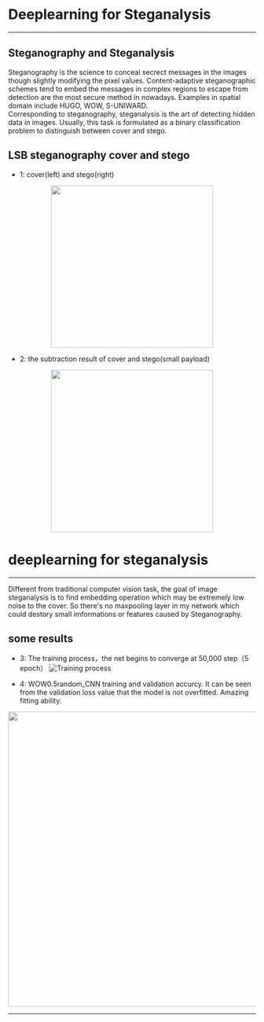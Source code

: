 #  Deeplearning for Steganalysis

***
## Steganography and Steganalysis



Steganography is the science to conceal secrect messages in the images though slightly modifying the pixel values. Content-adaptive steganographic schemes tend to embed the messages in complex regions to escape from detection are the most secure method in nowadays. Examples in spatial domain include HUGO, WOW, S-UNIWARD.   
Corresponding to steganography, steganalysis is the art of detecting hidden data in images. Usually, this task is formulated as a binary classification problem to distinguish between cover and stego. 


## LSB steganography cover and stego

* 1: cover(left) and stego(right)
<div align=center><img height="330" src="https://github.com/jiangszzzzz/CAECNNcode/blob/master/data/coverstego.jpg?raw=true"/></div>



* 2: the subtraction result of cover and stego(small payload)
<div align=center><img height="330" src="https://github.com/jiangszzzzz/CAECNNcode/blob/master/data/subtraction.jpg?raw=true"/></div>


# deeplearning for steganalysis

***
Different from traditional computer vision task, the goal of image steganalysis is to find embedding operation which may be extremely low noise to the cover. So there's no maxpooling layer in my network which could destory small imformations or features caused by Steganography.


## some results

* 3: The training process，the net begins to converge at 50,000 step（5 epoch） 
![Training process](https://github.com/jiangszzzzz/CAECNNcode/blob/master/data/S-UNIWARD0.2.png?raw=true)

* 4: WOW0.5random_CNN training and validation accurcy. It can be seen from the validation loss value that the model is not overfitted. Amazing fitting ability.

<div align=center><img weight=450 height=600 src="https://github.com/jiangszzzzz/CAECNNcode/blob/master/data/WOW0.5random_CNN.png?raw=true"/></div>

***





